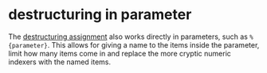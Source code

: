 # destructuring in parameter

The [destructuring assignment](https://developer.mozilla.org/en-US/docs/Web/JavaScript/Reference/Operators/Destructuring_assignment) also works directly in parameters, such as
`%{parameter}`. This allows for giving a name to the items inside the parameter, 
limit how many items come in and replace the more cryptic numeric indexers with 
the named items.
